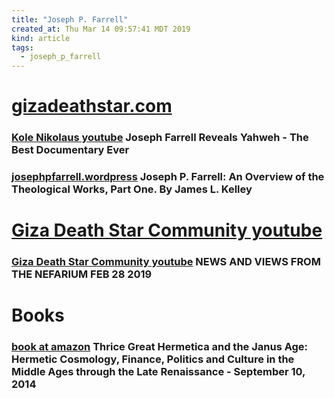 ```yaml
---
title: "Joseph P. Farrell"
created_at: Thu Mar 14 09:57:41 MDT 2019
kind: article
tags:
  - joseph_p_farrell
---
```


<h1>
  <a href="https://gizadeathstar.com/about/giza/" target="_blank">gizadeathstar.com</a>
</h1>

<h3>
  <a href="https://www.youtube.com/watch?v=zJaQX_6h3f4" target="_blank">Kole Nikolaus youtube</a>
  Joseph Farrell Reveals Yahweh - The Best Documentary Ever
</h3>

<h3>
  <a href="https://josephpfarrell.wordpress.com/2015/02/03/joseph-p-farrell-an-overview-of-the-theological-works-part-one-by-james-l-kelley/" target="_blank">josephpfarrell.wordpress</a>
  Joseph P. Farrell: An Overview of the Theological Works, Part One. By James L. Kelley
</h3>

<h1>
  <a href="https://www.youtube.com/user/JosephFarrell1/about" target="_blank">Giza Death Star Community youtube</a>
</h1>

<h3>
  <a href="https://www.youtube.com/watch?v=FD2fo2SZLbg&feature=youtu.be" target="_blank">Giza Death Star Community youtube</a>
  NEWS AND VIEWS FROM THE NEFARIUM FEB 28 2019
</h3>

<h1>Books</h1>

<h3>
  <a href="https://www.amazon.com/Thrice-Great-Hermetica-Janus-Age/dp/1939149339" target="_blank">book at amazon</a>
  Thrice Great Hermetica and the Janus Age: Hermetic Cosmology, Finance,
  Politics and Culture in the Middle Ages through the Late Renaissance -
  September 10, 2014
</h3>

<h3>
<a href="" target="_blank"></a>
</h3>

<!--
html boilerplate fragments
<a href="" target="_blank"></a>
<a name=""></a>
<img src="" width="400px">
<ul>
  <li></li>
  <li><a href="" target="_blank"></a></li>
</ul>
<pre>
</pre>
<p style="margin-bottom: 2em;"></p>
<hr style="border: 0; height: 3px; background: #333; background-image: linear-gradient(to right, #ccc, #333, #ccc);">
<pre><code>
</code></pre>
<math xmlns='http://www.w3.org/1998/Math/MathML' display='block'>
</math>
:-->
